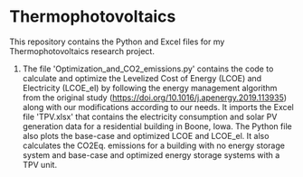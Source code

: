 # Thermophotovoltaics
This repository contains the Python and Excel files for my Thermophotovoltaics research project.

1. The file 'Optimization_and_CO2_emissions.py' contains the code to calculate and optimize the Levelized Cost of Energy (LCOE) and Electricity (LCOE_el) by following the energy management algorithm from the original study (https://doi.org/10.1016/j.apenergy.2019.113935) along with our modifications according to our needs. It imports the Excel file 'TPV.xlsx' that contains the electricity consumption and solar PV generation data for a residential building in Boone, Iowa. The Python file also plots the base-case and optimized LCOE and LCOE_el. It also calculates the CO2Eq. emissions for a building with no energy storage system and base-case and optimized energy storage systems with a TPV unit.
